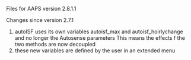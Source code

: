 Files for AAPS version 2.8.1.1


Changes since version 2.7.1
1. autoISF uses its own variables autoisf_max and autoisf_hoirlychange and no longer the Autosense parameters
   This means the effects f the two methods are now decoupled
2. these new variables are defined by the user in an extended menu

